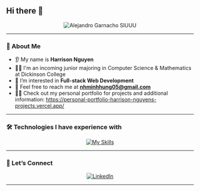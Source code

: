## Hi there 👋

<p align="center">
  <img src="https://media1.tenor.com/m/arli6aysobkAAAAd/alejandro-garnacho-garnacho.gif" alt="Alejandro Garnacho SIUUU" />
</p>

---

### 👋 About Me
- 👂 My name is **Harrison Nguyen**
- 🧑‍🎓 I'm an incoming junior majoring in Computer Science & Mathematics at Dickinson College
- 🔭 I’m interested in **Full-stack Web Development**
- 📩 Feel free to reach me at **nhminhhung05@gmail.com**
- 🧑‍💻 Check out my personal portfolio for projects and additional information: https://personal-portfolio-harrison-nguyens-projects.vercel.app/


---

### 🛠️ Technologies I have experience with

<p align="center">
  <a href="https://skillicons.dev">
    <img src="https://skillicons.dev/icons?i=git,css,cypress,express,html,java,js,maven,mongodb,mysql,nestjs,nodejs,postgres,postman,py,react,redux,spring,supabase,sentry,threejs,ts,vercel,vite,vscode,vue,tailwind,r,nextjs,idea,angular,docker" alt="My Skills" />
  </a>
</p>

---

### 🤝 Let’s Connect

<p align="center">
  <a href="https://www.linkedin.com/in/hmh-nguyen/" target="_blank">
    <img src="https://img.shields.io/badge/LinkedIn-blue?style=for-the-badge&logo=linkedin&logoColor=white" alt="LinkedIn"/>
  </a>
</p>

---
